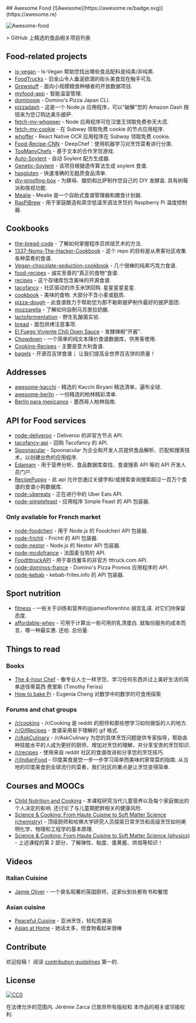 <div class="github-widget" data-repo="jzarca01/awesome-food"></div>
## Awesome Food [![Awesome](https://awesome.re/badge.svg)](https://awesome.re)

![Awesome-food](https://raw.githubusercontent.com/jzarca01/awesome-food/master/awesome_food.png)

&gt; GitHub 上精选的食品相关项目列表



## Food-related projects

- [is-vegan](https://github.com/hmontazeri/is-vegan) - Is-Vegan 帮助您找出哪些食品配料是纯素/非纯素.
- [FoodTrucks](https://github.com/prakhar1989/FoodTrucks) - 旧金山令人垂涎欲滴的街头美食现在触手可及.
- [Growstuff](https://github.com/Growstuff/growstuff) - 面向小规模粮食种植者的开放数据项目.
- [myfood-app](https://github.com/MickaelGandecki/myfood-app) - 智能温室管理.
- [dominosjp](https://github.com/inket/dominosjp) - Domino&#39;s Pizza Japan CLI.
- [pizzadash](https://github.com/bhberson/pizzadash) - 这是一个 Node.js 应用程序，可以“破解”您的 Amazon Dash 按钮来为您订购达美乐披萨.
- [fetch-my-whopper](https://github.com/jzarca01/fetch-my-whopper) - Node 应用程序可在汉堡王领取免费弥天大谎.
- [fetch-my-cookie](https://github.com/jzarca01/fetch-my-cookie) - 在 Subway 领取免费 cookie 的节点应用程序.
- [whoffer](https://github.com/jzarca01/whoffer) - React Native OCR 应用程序在 Subway 领取免费 cookie.
- [Food-Recipe-CNN](https://github.com/Murgio/Food-Recipe-CNN) - DeepChef：使用机器学习对烹饪菜肴进行分类.
- [TooManyChefs](https://github.com/navignaw/TooManyChefs) - 基于文本的合作烹饪游戏.
- [Auto-Soylent](https://github.com/nick/auto-soylent) - 自动 Soylent 配方生成器.
- [Genetic-Soylent](https://github.com/nick/genetic-soylent) - 该项目根据遗传算法生成 soylent 食谱.
- [hasgluten](https://github.com/hasgluten/hasgluten) - 快速准确的无麸质食品清单.
- [diy-proofing-box](https://github.com/hendricius/diy-proofing-box)  - 为酵母、酸奶和比萨制作您自己的 DIY 发酵盒. 具有树莓派和夜视功能.
- [Mealie](https://github.com/hay-kot/mealie) - Mealie 是一个自助式食谱管理器和膳食计划器.
- [RasPiBrew](https://github.com/steve71/RasPiBrew) - 用于家庭酿造和真空低温烹调法烹饪的 Raspberry Pi 温度控制器.

## Cookbooks

- [the-bread-code](https://github.com/hendricius/the-bread-code) - 了解如何掌握程序员烘焙艺术的方法.
- [1337-Noms-The-Hacker-Cookbook](https://github.com/DEAD10C5/1337-Noms-The-Hacker-Cookbook) - 这个 repo 的目标是从黑客社区收集各种菜肴的食谱.
- [Vegan-chocolate-seduction-cookbook](https://github.com/the-domains/vegan-chocolate-seduction-cookbook) - 几个很棒的纯素巧克力食谱.
- [food-recipes](https://github.com/obfuscurity/food-recipes) - 诚实至善的“真正的食物”食谱.
- [recipes](https://github.com/bzimmerman/recipes) - 这个存储库包含美味的开源食谱.
- [tacofancy](https://github.com/sinker/tacofancy)  - 社区驱动的炸玉米饼回购. 星星星星星星.
- [cookbook](https://github.com/jlinder/cookbook)  - 美味的食物. 大部分不含小麦或麸质.
- [pizza-dough](https://github.com/hendricius/pizza-dough) - 此食谱致力于帮助您为那不勒斯披萨制作最好的披萨面团.
- [mozzarella](https://github.com/hendricius/mozzarella) - 了解如何自制马苏里拉奶酪.
- [lactofermentation](https://github.com/tirimia/lactofermentation) - 野生乳酸菌实验.
- [bread](https://github.com/dgryski/bread) - 面包烘烤注意事项.
- [El Fuego Viviente Chili Open Sauce](https://github.com/aweijnitz/recipe-el_fuego_viviente) - 发酵辣椒“开酱”.
- [Chowdown](https://github.com/clarklab/chowdown) - 一个简单的纯文本降价食谱数据库，供黑客使用.
- [Cooking-Recipes](https://github.com/Donearm/Cooking-Recipes) - 主要是意大利食谱.
- [bagels](https://github.com/andrewkern/bagels)  - 开源百吉饼食谱； 让我们提高全世界百吉饼的质量！

## Addresses

- [awesome-kacchi](https://github.com/s4kibs4mi/awesome-kacchi) - 精选的 Kacchi Biryani 精选清单，遍布全球.
- [awesome-berlin](https://github.com/AwesomeCities/awesome-berlin) - 一份精选的柏林精彩清单.
- [Berlín para mexicanos](https://github.com/carlosyslas/berlin-para-mexicanos) - 墨西哥人柏林指南. 

## API for Food services

- [node-deliveroo](https://github.com/jzarca01/node-deliveroo) - Deliveroo 的非官方节点 API.
- [tacofancy-api](https://github.com/evz/tacofancy-api) - 回购 Tacofancy 的 API.
- [Spoonacular](https://spoonacular.com/food-api) -
  Spoonacular 为企业和开发人员提供食品解析、匹配和搜索技术，以创建出色的应用程序.
- [Edamam](https://developer.edamam.com/) - 用于营养分析、食品数据库查找、食谱搜索 API 等的 API 开发人员门户.
- [RecipePuppy](http://www.recipepuppy.com/about/api/) - 此 api 允许您通过关键字和/或搜索查询搜索超过一百万个食谱的食谱小狗数据库.
- [node-ubereats](https://github.com/jzarca01/node-ubereats) - 正在进行中的 Uber Eats API.
- [node-simplefeast](https://github.com/jzarca01/node-simplefeast) - 应用程序 Simple Feast 的 API 包装器.

### Only available for French market

- [node-foodcheri](https://github.com/jzarca01/node-foodcheri) - 用于 Node.js 的 Foodcheri API 包装器.
- [node-frichti](https://github.com/jzarca01/node-frichti) - Frichti 的 API 包装器.
- [node-nestor](https://github.com/jzarca01/node-nestor) - Node.js 的 Nestor API 包装器.
- [node-mcdofrance](https://github.com/jzarca01/node-mcdofrance) - 法国麦当劳的 API.
- [FoodtttruckAPI](https://github.com/jzarca01/FoodtttruckAPI.git) - 用于查找餐车的非官方 tttruck.com API.
- [node-dominos-france](https://github.com/jzarca01/node-dominos-france.git) - Domino&#39;s Pizza Promos 应用程序的 API.
- [node-kebab](https://github.com/jzarca01/node-kebab) - kebab-frites.info 的 API 包装器.

## Sport nutrition

- [fitness](https://github.com/jamesflorentino/fitness)  - 一些关于训练和营养的@jamesflorentino 胡言乱语. 对它们持保留态度.
- [affordable-whey](https://github.com/prkeshri/affordable-whey)  - 可用于计算出一些可用的乳清蛋白. 就每份服务的成本而言，哪一种最实惠. 还给. 总份量.

## Things to read

### Books

- [The 4-hour Chef](https://www.goodreads.com/book/show/13129810-the-4-hour-chef) - 像专业人士一样烹饪、学习任何东西并过上美好生活的简单途径蒂莫西·费里斯 (Timothy Feriss)
- [How to bake Pi](https://www.goodreads.com/book/show/23360039-how-to-bake-pi) - Eugenia Cheng 对数学中的数学的可食用探索

### Forums and chat groups

- [/r/cooking](https://www.reddit.com/r/Cooking/) - /r/Cooking 是 reddit 的厨师和那些想学习如何做饭的人的地方.
- [/r/GifRecipes](https://www.reddit.com/r/GifRecipes/) - 食谱采用易于理解的 gif 格式.
- [/r/AskCulinary](https://www.reddit.com/r/AskCulinary/) - /r/AskCulinary 为您的具体烹饪问题提供专家指导，帮助各种技能水平的人成为更好的厨师，增加对烹饪的理解，并分享宝贵的烹饪知识.
- [/r/recipes](https://www.reddit.com/r/recipes/) - 使用来自 reddit 社区的食谱改进和分享您的烹饪技巧.
- [/r/IndianFood](https://www.reddit.com/r/IndianFood/)  - 印度美食是您一步一步学习简单而美味的家常菜的指南. 从当地的印度美食到全球流行的菜肴，我们社区的重点是让烹饪变得简单.

## Courses and MOOCs

- [Child Nutrition and Cooking](https://www.coursera.org/learn/childnutrition)  - 本课程研究当代儿童营养以及每个家庭做出的个人决定的影响. 还讨论了与儿童期肥胖相关的健康风险.
- [Science & Cooking: From Haute Cuisine to Soft Matter Science (chemistry)](https://www.edx.org/course/science-cooking-from-haute-cuisine-to-soft-matter-science-chemistry) - 顶级厨师和哈佛大学研究人员探索日常烹饪和高级烹饪如何阐明化学、物理和工程学的基本原理.
- [Science & Cooking: From Haute Cuisine to Soft Matter Science (physics)](https://www.edx.org/course/science-cooking-from-haute-cuisine-to-soft-matter-science-physics-2) - 上述课程的第 2 部分，了解弹性、粘度、蛋黄酱、烘焙等知识！

## Videos

### Italian Cuisine

- [Jamie Oliver](https://www.youtube.com/user/JamieOliver) - 一个臭名昭著的英国厨师，这家伙到处都有书和餐馆

### Asian cuisine

- [Peaceful Cuisine](https://www.youtube.com/user/ryoya1983) - 亚洲烹饪，轻松而美丽
- [Asian at Home](https://www.youtube.com/user/SeonkyoungLongest) - 她话太多，但食物看起来很棒


## Contribute

欢迎投稿！ 阅读 [contribution guidelines](https://github.com/jzarca01/awesome-food/blob/master/contributing.md) 第一的.

## License

[![CC0](http://mirrors.creativecommons.org/presskit/buttons/88x31/svg/cc-zero.svg)](http://creativecommons.org/publicdomain/zero/1.0)

在法律允许的范围内.  Jérémie Zarca 已放弃所有版权和
本作品的相关或邻接权利.
